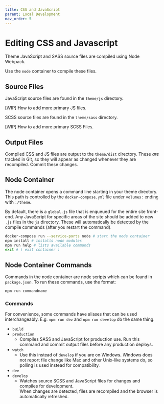 ```yaml
---
title: CSS and JavaScript
parent: Local Development
nav_order: 5
---
```

# Editing CSS and Javascript

Theme JavaScript and SASS source files are compiled using Node Webpack.

Use the `node` container to compile these files.

## Source Files 
JavaScript source files are found in the `theme/js` directory.

[WIP] How to add more primary JS files.

SCSS source files are found in the `theme/sass` directory.

[WIP] How to add more primary SCSS Files.
## Output Files
Compiled CSS and JS files are output to the `theme/dist` directory. These _are_ tracked in Git, so they will appear as changed whenever they are recompiled. Commit these changes.

## Node Container
The node container opens a command line starting in your theme directory. This path is controlled by the `docker-compose.yml` file under `volumes:` ending with `:/theme`.

By default, there is a `global.js` file that is enqueued for the entire site front-end. Any JavaScript for specific areas of the site should be added to new `.js` files in the `js` directory. These will automatically be detected by the compile commands (after you restart the command).

```sh
docker-compose run --service-ports node # start the node container
npm install # installs node modules
npm run help # lists available commands
exit # ( exit container )
```


## Node Container Commands
Commands in the node container are node scripts which can be found in `package.json`. To run these commands, use the format:

```sh
npm run commandname
```

### Commands
For convenience, some commands have aliases that can be used interchangeably. E.g. `npm run dev` and `npm run develop` do the same thing.


- `build`
- `production`
    - Compiles SASS and JavaScript for production use. Run this command and commit output files before any production deploys.
- `watch`
    - Use this instead of `develop` if you are on Windows. Windows does not report file change like Mac and other Unix-like systems do, so polling is used instead for compatibility.
- `dev`
- `develop`
    - Watches source SCSS and JavaScript files for changes and compiles for development.  
    When changes are detected, files are recompiled and the browser is automatically refreshed.
